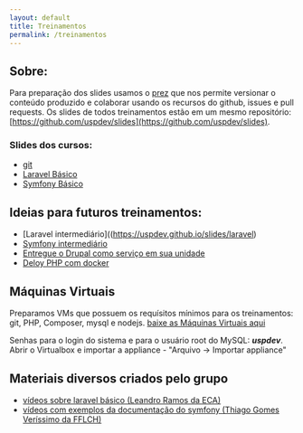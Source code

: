 ```yaml
---
layout: default
title: Treinamentos
permalink: /treinamentos
---
```


## Sobre:

Para preparação dos slides usamos o [prez](https://github.com/byteclubfr/prez) que nos permite versionar o conteúdo produzido e colaborar usando os recursos do github, issues e pull requests. Os slides de todos treinamentos estão em um mesmo repositório: [https://github.com/uspdev/slides](https://github.com/uspdev/slides).

### Slides dos cursos:

 - [git](https://uspdev.github.io/slides/git/) 
 - [Laravel Básico](https://uspdev.github.io/slides/laravel_basico/)
 - [Symfony Básico](https://uspdev.github.io/slides/symfony_basico)
 
## Ideias para futuros treinamentos:

 - [Laravel intermediário]((https://uspdev.github.io/slides/laravel)
 - [Symfony intermediário](https://uspdev.github.io/slides/symfony)
 - [Entregue o Drupal como serviço em sua unidade](https://uspdev.github.io/slides/drupal)
 - [Deloy PHP com docker](#)
 
## Máquinas Virtuais

Preparamos VMs que possuem os requísitos mínimos para os treinamentos: git, PHP, Composer, mysql e nodejs.
[baixe as Máquinas Virtuais aqui](https://drive.google.com/drive/u/0/folders/1jBFEGSZfVBcEdFyvZ6r-l96iuPMMhKQ8)

Senhas para o login do sistema e para o usuário root do MySQL: ***uspdev***. Abrir o Virtualbox e importar a appliance - "Arquivo -> Importar appliance"

## Materiais diversos criados pelo grupo

 - [vídeos sobre laravel básico (Leandro Ramos da ECA)](https://www.youtube.com/playlist?list=PLIFOx3X8xDut2X2ydevlVvFKkqFxZ4SX9) 
 - [vídeos com exemplos da documentação do symfony (Thiago Gomes Veríssimo da FFLCH)](https://www.youtube.com/watch?v=UEYgrHahyEc&list=PLtf_y4yGjhTmwzNrJcDMCBauG0MSwjDdL&index=1)
